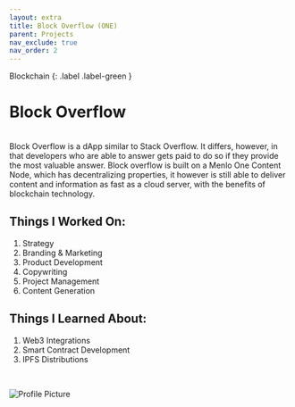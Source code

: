 ```yaml
---
layout: extra
title: Block Overflow (ONE)
parent: Projects
nav_exclude: true
nav_order: 2
---
```

Blockchain
{: .label .label-green }

# Block Overflow

<script type="text/javascript" src="https://files.coinmarketcap.com/static/widget/currency.js"></script><div class="coinmarketcap-currency-widget" data-currencyid="3603" data-base="USD" data-secondary="" data-ticker="true" data-rank="true" data-marketcap="true" data-volume="true" data-stats="USD" data-statsticker="false"></div>
<br>
Block Overflow is a dApp similar to Stack Overflow. It differs, however, in that developers who are able to answer gets paid to do so if they provide the most valuable answer. Block overflow is built on a Menlo One Content Node, which has decentralizing properties, it however is still able to deliver content and information as fast as a cloud server, with the benefits of blockchain technology.

## Things I Worked On: 

1. Strategy
2. Branding & Marketing
3. Product Development
4. Copywriting
5. Project Management
6. Content Generation

## Things I Learned About:

1. Web3 Integrations
2. Smart Contract Development
3. IPFS Distributions

<br>


![Profile Picture](../../assets/images/blockoverflow.png "Block Overflow")
